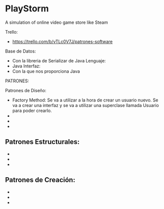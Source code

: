 # PlayStorm
A simulation of online video game store like Steam

Trello:
 - https://trello.com/b/vTLc0V7J/patrones-software
 
Base de Datos:
 - Con la libreria de Serializar de Java
 Lenguaje:
 - Java
 Interfaz:
 - Con la que nos proporciona Java
 
PATRONES:

Patrones de Diseño:
 - Factory Method: Se va a utilizar a la hora de crear un usuario nuevo. Se va a crear una interfaz y se va a utilizar una superclase llamada Usuario para poder crearlo.
 -
 -
 -
 
Patrones Estructurales:
 -
 -
 -
 -
 
Patrones de Creación:
 -
 -
 -
 -
